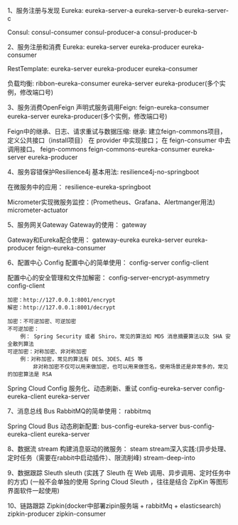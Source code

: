 1、服务注册与发现
Eureka:
    eureka-server-a
    eureka-server-b
    eureka-server-c
    
Consul:
    consul-consumer
    consul-producer-a
    consul-producer-b

2、服务注册和消费
Eureka:
    eureka-server
    eureka-producer
    eureka-consumer
    
RestTemplate:
    eureka-server
    eureka-producer
    eureka-consumer

负载均衡:
    ribbon-eureka-consumer
    eureka-server
    eureka-producer(多个实例，修改端口号)
    
3、服务消费OpenFeign
声明式服务调用Feign:
    feign-eureka-consumer
    eureka-server
    eureka-producer(多个实例，修改端口号)
    
Feign中的继承、日志、请求重试与数据压缩:
    继承:
        建立feign-commons项目，定义公共接口（install项目）
        在 provider 中实现接口；
        在 feign-consumer 中去调用接口。
    feign-commons
    feign-commons-eureka-consumer
    eureka-server
    eureka-producer
    
4、服务容错保护Resilience4j
基本用法:
    resilience4j-no-springboot
    
在微服务中的应用：
    resilience-eureka-springboot
    
Micrometer实现微服务监控：(Prometheus、Grafana、Alertmanger用法)
    micrometer-actuator

5、服务网关Gateway
Gateway的使用：
    gateway
    
Gateway和Eureka配合使用：
    gateway-eureka
    eureka-server
    eureka-producer
    feign-eureka-consumer
    
6、配置中心 Config
配置中心的简单使用：
    config-server
    config-client
    
配置中心的安全管理和文件加解密：
    config-server-encrypt-asymmetry
    config-client

    加密：http://127.0.0.1:8001/encrypt
    解密：http://127.0.0.1:8001/decrypt

    加密：不可逆加密、可逆加密
    不可逆加密：
        例： Spring Security 或者 Shiro，常见的算法如 MD5 消息摘要算法以及 SHA 安全散列算法
    可逆加密：对称加密、非对称加密
        例：对称加密，常见的算法有 DES、3DES、AES 等
            非对称加密不仅可以用来做加密，也可以用来做签名，使用场景还是非常多的，常见的加密算法是 RSA 
            
Spring Cloud Config 服务化、动态刷新、重试
    config-eureka-server
    config-eureka-client
    eureka-server

7、消息总线 Bus
RabbitMQ的简单使用：
    rabbitmq

Spring Cloud Bus 动态刷新配置:
    bus-config-eureka-server
    bus-config-eureka-client
    eureka-server
    
8、数据流 stream
构建消息驱动的微服务：
    steam
stream深入实践:(异步处理、定时任务（需要在rabbit中启动插件）、限流削峰)
    stream-deep-into
    
9、数据跟踪 Sleuth
    sleuth
    (实践了 Sleuth 在 Web 调用、异步调用、定时任务中的方式)
    (一般不会单独的使用 Spring Cloud Sleuth ，往往是结合 ZipKin 等图形界面软件一起使用)
    
10、链路跟踪 Zipkin(docker中部署zipin服务端 + rabbitMq + elasticsearch)
    zipkin-producer
    zipkin-consumer